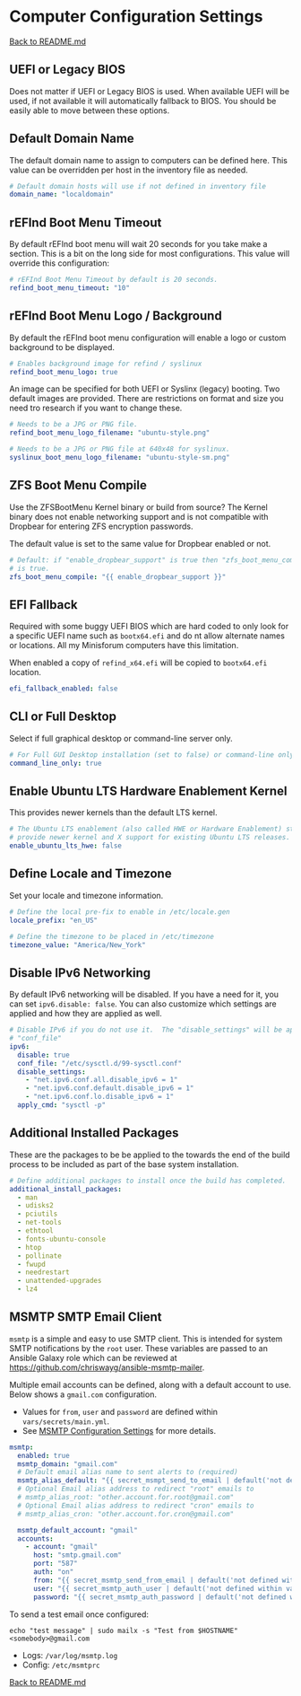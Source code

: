 # Computer Configuration Settings

[Back to README.md](../README.md)

## UEFI or Legacy BIOS

Does not matter if UEFI or Legacy BIOS is used. When available UEFI will be used, if not available it will automatically fallback to BIOS.  You should be easily able to move between these options.

## Default Domain Name

The default domain name to assign to computers can be defined here.  This value can be overridden per host in the inventory file as needed.

```yaml
# Default domain hosts will use if not defined in inventory file
domain_name: "localdomain"
```

## rEFInd Boot Menu Timeout

By default rEFInd boot menu will wait 20 seconds for you take make a section.  This is a bit on the long side for most configurations.  This value will override this configuration:

```yaml
# rEFInd Boot Menu Timeout by default is 20 seconds.
refind_boot_menu_timeout: "10"
```

## rEFInd Boot Menu Logo / Background

By default the rEFInd boot menu configuration will enable a logo or custom background to be displayed.

```yaml
# Enables background image for refind / syslinux
refind_boot_menu_logo: true
```

An image can be specified for both UEFI or Syslinx (legacy) booting.  Two default images are provided. There are restrictions on format and size you need tro research if you want to change these.

```yaml
# Needs to be a JPG or PNG file.
refind_boot_menu_logo_filename: "ubuntu-style.png"

# Needs to be a JPG or PNG file at 640x48 for syslinux.
syslinux_boot_menu_logo_filename: "ubuntu-style-sm.png"
```

## ZFS Boot Menu Compile

Use the ZFSBootMenu Kernel binary or build from source? The Kernel binary does not enable networking support and is not compatible with Dropbear for entering ZFS encryption passwords.

The default value is set to the same value for Dropbear enabled or not.

```yaml
# Default: if "enable_dropbear_support" is true then "zfs_boot_menu_compile"
# is true.
zfs_boot_menu_compile: "{{ enable_dropbear_support }}"

```

## EFI Fallback

Required with some buggy UEFI BIOS which are hard coded to only look for a specific UEFI name such as `bootx64.efi` and do nt allow alternate names or locations. All my Minisforum computers have this limitation.

When enabled a copy of `refind_x64.efi` will be copied to `bootx64.efi` location.

```yaml
efi_fallback_enabled: false
```

## CLI or Full Desktop

Select if full graphical desktop or command-line server only.

```yaml
# For Full GUI Desktop installation (set to false) or command-line only server environment (set to true)
command_line_only: true
```

## Enable Ubuntu LTS Hardware Enablement Kernel

This provides newer kernels than the default LTS kernel.

```yaml
# The Ubuntu LTS enablement (also called HWE or Hardware Enablement) stacks
# provide newer kernel and X support for existing Ubuntu LTS releases.
enable_ubuntu_lts_hwe: false
```

## Define Locale and Timezone

Set your locale and timezone information.

```yaml
# Define the local pre-fix to enable in /etc/locale.gen
locale_prefix: "en_US"

# Define the timezone to be placed in /etc/timezone
timezone_value: "America/New_York"
```

## Disable IPv6 Networking

By default IPv6 networking will be disabled.  If you have a need for it, you can set `ipv6.disable: false`. You can also customize which settings are applied and how they are applied as well.

```yaml
# Disable IPv6 if you do not use it.  The "disable_settings" will be applied to
# "conf_file"
ipv6:
  disable: true
  conf_file: "/etc/sysctl.d/99-sysctl.conf"
  disable_settings:
    - "net.ipv6.conf.all.disable_ipv6 = 1"
    - "net.ipv6.conf.default.disable_ipv6 = 1"
    - "net.ipv6.conf.lo.disable_ipv6 = 1"
  apply_cmd: "sysctl -p"
```

## Additional Installed Packages

These are the packages to be be applied to the towards the end of the build process to be included as part of the base system installation.

```yaml
# Define additional packages to install once the build has completed.
additional_install_packages:
  - man
  - udisks2
  - pciutils
  - net-tools
  - ethtool
  - fonts-ubuntu-console
  - htop
  - pollinate
  - fwupd
  - needrestart
  - unattended-upgrades
  - lz4
```

## MSMTP SMTP Email Client

`msmtp` is a simple and easy to use SMTP client. This is intended for system SMTP notifications by the `root` user.  These variables are passed to an Ansible Galaxy role which can be reviewed at <https://github.com/chriswayg/ansible-msmtp-mailer>.

Multiple email accounts can be defined, along with a default account to use.  Below shows a `gmail.com` configuration.  

* Values for `from`, `user` and `password` are defined within `vars/secrets/main.yml`.
* See [MSMTP Configuration Settings](msmtp-settings.md) for more details.

```yaml
msmtp:
  enabled: true
  msmtp_domain: "gmail.com"
  # Default email alias name to sent alerts to (required)
  msmtp_alias_default: "{{ secret_msmpt_send_to_email | default('not defined within vars/secrets/main.yml') }}"
  # Optional Email alias address to redirect "root" emails to
  # msmtp_alias_root: "other.account.for.root@gmail.com"
  # Optional Email alias address to redirect "cron" emails to
  # msmtp_alias_cron: "other.account.for.cron@gmail.com"

  msmtp_default_account: "gmail"
  accounts:
    - account: "gmail"
      host: "smtp.gmail.com"
      port: "587"
      auth: "on"
      from: "{{ secret_msmtp_send_from_email | default('not defined within vars/secrets/main.yml') }}"
      user: "{{ secret_msmtp_auth_user | default('not defined within vars/secrets/main.yml') }}"
      password: "{{ secret_msmtp_auth_password | default('not defined within vars/secrets/main.yml') }}"
```

To send a test email once configured:

```shell
echo "test message" | sudo mailx -s "Test from $HOSTNAME" <somebody>@gmail.com
```

* Logs: `/var/log/msmtp.log`
* Config: `/etc/msmtprc`

[Back to README.md](../README.md)
